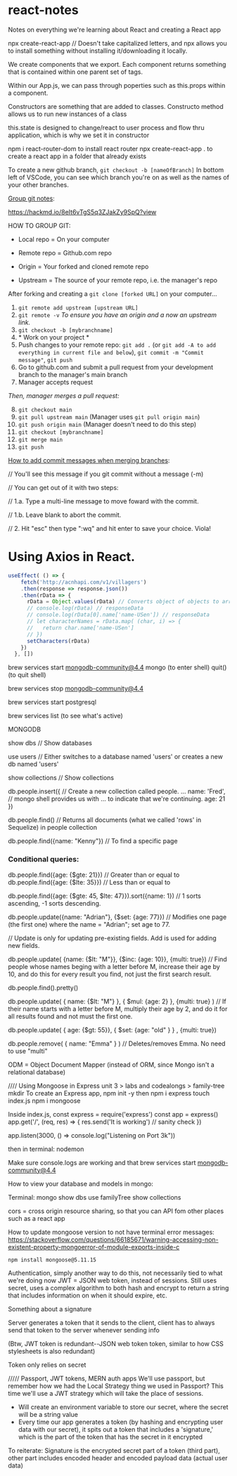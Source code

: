 # react-notes
Notes on everything we're learning about React and creating a React app


npx create-react-app <name-of-folder> // Doesn't take capitalized letters, and npx allows you to install something without installing it/downloading it locally.

We create components that we export. Each component returns something that is contained within one parent set of tags. 

Within our App.js, we can pass through poperties such as this.props within a component.

Constructors are something that are added to classes. Constructo method allows us to run new instances of a class 

this.state is designed to change/react to user process and flow thru application, which is why we set it in constructor



npm i react-router-dom to install react router
npx create-react-app . to create a react app in a folder that already exists

To create a new github branch, 
`git checkout -b [nameOfBranch]`
In bottom left of VSCode, you can see which branch you're on as well as the names of your other branches.


[Group git notes](https://hackmd.io/8eIt6vTgS5q3ZJakZy9SpQ?view):

https://hackmd.io/8eIt6vTgS5q3ZJakZy9SpQ?view

HOW TO GROUP GIT: 

- Local repo = On your computer

- Remote repo = Github.com repo

- Origin = Your forked and cloned remote repo

- Upstream = The source of your remote repo, i.e. the manager's repo

After forking and creating a `git clone [forked URL]` on your computer...
1. `git remote add upstream [upstream URL]`
2. `git remote -v` *To ensure you have an origin and a now an upstream link.*
3. `git checkout -b [mybranchname]` 
4. \* Work on your project *
5. Push changes to your remote repo: `git add .` (or `git add -A to add everything in current file and below`), `git commit -m "Commit message"`, `git push`
6. Go to github.com and submit a pull request from your development branch to the manager's main branch
7. Manager accepts request

*Then, manager merges a pull request:*

8. `git checkout main`
9. `git pull upstream main` (Manager uses `git pull origin main`)
10. `git push origin main` (Manager doesn't need to do this step)
11. `git checkout [mybranchname]`
12. `git merge main`
13. `git push`


[How to add commit messages when merging branches](https://gist.github.com/kenandersen/2042103942473af82dd2):


// You'll see this message if you git commit without a message (-m)

// You can get out of it with two steps:

// 1.a. Type a multi-line message to move foward with the commit.

// 1.b. Leave blank to abort the commit.

// 2. Hit "esc" then type ":wq" and hit enter to save your choice. Viola!

# Using Axios in React.
```javascript
useEffect( () => {
    fetch('http://acnhapi.com/v1/villagers')
    .then(response => response.json())
    .then(rData => {
      rData = Object.values(rData) // Converts object of objects to array of objects.
      // console.log(rData) // responseData
      // console.log(rData[0].name['name-USen']) // responseData
      // let characterNames = rData.map( (char, i) => {
      //   return char.name['name-USen']
      // })
      setCharacters(rData)
    })
  }, [])
```


brew services start mongodb-community@4.4
mongo (to enter shell)
quit() (to quit shell)

brew services stop mongodb-community@4.4

brew services start postgresql 

brew services list (to see what's active)


MONGODB

show dbs // Show databases

use users // Either switches to a database named 'users' or creates a new db named 'users'

show collections // Show collections

db.people.insert({ // Create a new collection called people.
    ... name: 'Fred', // mongo shell provides us with ... to indicate that we're continuing.
    age: 21
})

db.people.find() // Returns all documents (what we called 'rows' in Sequelize) in people collection

db.people.find({name: "Kenny"}) // To find a specific page

### Conditional queries: 
db.people.find({age: {$gte: 21}}) // Greater than or equal to
db.people.find({age: {$lte: 35}}) // Less than or equal to


db.people.find({age: {$gte: 45, $lte: 47}}).sort({name: 1}) // 1 sorts ascending, -1 sorts descending.

db.people.update({name: "Adrian"}, {$set: {age: 77}}) // Modifies one page (the first one) where the name = "Adrian"; set age to 77.


// Update is only for updating pre-existing fields. Add is used for adding new fields.

db.people.update( {name: {$lt: "M"}}, {$inc: {age: 10}}, {multi: true}) // Find people whose names beging with a letter before M, increase their age by 10, and do this for every result you find, not just the first search result.

db.people.find().pretty()

db.people.update( { name: {$lt: "M"} }, { $mul: {age: 2} }, {multi: true} ) // If their name starts with a letter before M, multiply their age by 2, and do it for all results found and not must the first one.

db.people.update( { age: {$gt: 55}}, { $set: {age: "old" } } , {multi: true})

db.people.remove( { name: "Emma" } ) // Deletes/removes Emma. No need to use "multi"

ODM = Object Document Mapper (instead of ORM, since Mongo isn't a relational database)




//// Using Mongoose in Express
unit 3 > labs and codealongs > family-tree
mkdir
To create an Express app, npm init -y
then npm i express
touch index.js
npm i mongoose 

Inside index.js,
const express = require('express')
const app = express()
app.get('/', (req, res) => {
    res.send('It is working') // sanity check
})

app.listen(3000, () => console.log("Listening on Port 3k"))

then in terminal: nodemon

Make sure console.logs are working and that brew services start mongodb-community@4.4



How to view your database and models in mongo:

Terminal: 
mongo
show dbs
use familyTree
show collections



cors = cross origin resource sharing, so that you can API fom other places such as a react app

How to update mongoose version to not have terminal error messages:
https://stackoverflow.com/questions/66185671/warning-accessing-non-existent-property-mongoerror-of-module-exports-inside-c

`npm install mongoose@5.11.15`

Authentication, simply another way to do this, not necessarily tied to what we're doing now
JWT = JSON web token, instead of sessions. Still uses secret, uses a complex algorithm to both hash and encrypt to return a string that includes information on when it should expire, etc.

Something about a signature

Server generates a token that it sends to the client, client has to always send that token to the server whenever sending info 

(Btw, JWT token is redundant--JSON web token token, similar to how CSS stylesheets is also redundant)


Token only relies on secret

///// Passport, JWT tokens, MERN auth apps
We'll use passport, but remember how we had the Local Strategy thing we used in Passport? This time we'll use a JWT strategy which will take the place of sessions.

- Will create an environment variable to store our secret, where the secret will be a string value
- Every time our app generates a token (by hashing and encrypting user data with our secret), it spits out a token that includes a 'signature,' which is the part of the token that has the secret in it encrypted

To reiterate: Signature is the encrypted secret part of a token (third part), other part includes encoded header and encoded payload data (actual user data)

